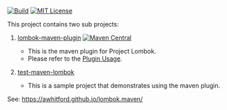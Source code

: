 [![Build](https://github.com/awhitford/lombok.maven/workflows/Maven%20Build/badge.svg)](https://github.com/awhitford/lombok.maven/actions?query=workflow%3A%22Maven+Build%22)
[![MIT License](https://img.shields.io/github/license/awhitford/lombok.maven.svg)](https://github.com/awhitford/lombok.maven/blob/master/LICENSE)

This project contains two sub projects:

1.  [lombok-maven-plugin](https://awhitford.github.io/lombok.maven/lombok-maven-plugin/) [![Maven Central](https://maven-badges.herokuapp.com/maven-central/org.projectlombok/lombok-maven-plugin/badge.svg)](https://maven-badges.herokuapp.com/maven-central/org.projectlombok/lombok-maven-plugin)

    - This is the maven plugin for Project Lombok.
    - Please refer to the [Plugin Usage](https://awhitford.github.io/lombok.maven/lombok-maven-plugin/usage.html).

2.  [test-maven-lombok](https://awhitford.github.io/lombok.maven/test-maven-lombok/)
    - This is a sample project that demonstrates using the maven plugin.

See: https://awhitford.github.io/lombok.maven/
